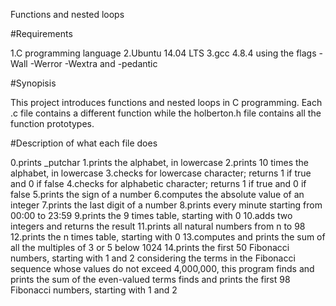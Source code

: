 Functions and nested loops

#Requirements

1.C programming language
2.Ubuntu 14.04 LTS
3.gcc 4.8.4 using the flags -Wall -Werror -Wextra and -pedantic

#Synopisis

This project introduces functions and nested loops in C programming. Each .c file contains a different function while the holberton.h file contains all the function prototypes.

#Description of  what each file does

0.prints _putchar
1.prints the alphabet, in lowercase
2.prints 10 times the alphabet, in lowercase
3.checks for lowercase character; returns 1 if true and 0 if false
4.checks for alphabetic character; returns 1 if true and 0 if false
5.prints the sign of a number
6.computes the absolute value of an integer
7.prints the last digit of a number
8.prints every minute starting from 00:00 to 23:59
9.prints the 9 times table, starting with 0
10.adds two integers and returns the result
11.prints all natural numbers from n to 98
12.prints the n times table, starting with 0
13.computes and prints the sum of all the multiples of 3 or 5 below 1024
14.prints the first 50 Fibonacci numbers, starting with 1 and 2
considering the terms in the Fibonacci sequence whose values do not exceed 4,000,000, this program finds and prints the sum of the even-valued terms
finds and prints the first 98 Fibonacci numbers, starting with 1 and 2

